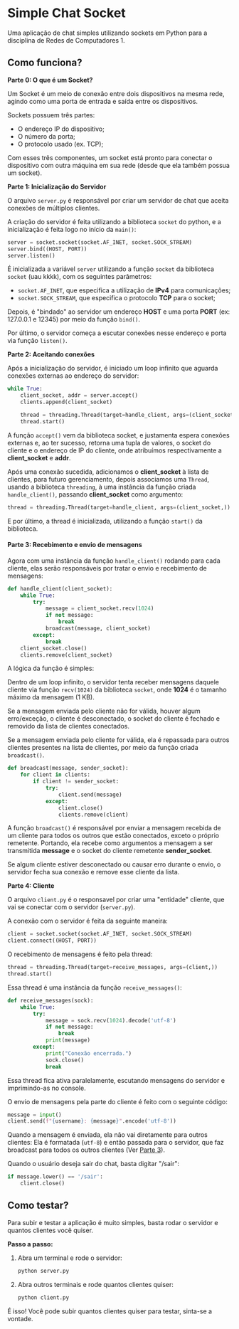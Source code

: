 # Simple Chat Socket

Uma aplicação de chat simples utilizando sockets em Python para a disciplina de Redes de Computadores 1.

## Como funciona?

**Parte 0: O que é um Socket?**

Um Socket é um meio de conexão entre dois dispositivos na mesma rede, agindo como uma porta de entrada e saída entre os dispositivos.

Sockets possuem três partes: 
- O endereço IP do dispositivo;
- O número da porta;
- O protocolo usado (ex. TCP);

Com esses três componentes, um socket está pronto para conectar o dispositivo com outra máquina em sua rede (desde que ela também possua um socket).

**Parte 1: Inicialização do Servidor**

O arquivo `server.py` é responsável por criar um servidor de chat que aceita conexões de múltiplos clientes.

A criação do servidor é feita utilizando a biblioteca `socket` do python, e a inicialização é feita logo no início da `main()`:

```python
server = socket.socket(socket.AF_INET, socket.SOCK_STREAM)
server.bind((HOST, PORT))
server.listen()
```

É inicializada a variável `server` utilizando a função `socket` da biblioteca `socket` (uau kkkk), com os seguintes parâmetros:

- `socket.AF_INET`, que especifica a utilização de **IPv4** para comunicações;
- `socket.SOCK_STREAM`, que especifica o protocolo **TCP** para o socket;

Depois, é "bindado" ao servidor um endereço **HOST** e uma porta **PORT** (ex: 127.0.0.1 e 12345) por meio da função `bind()`.

Por último, o servidor começa a escutar conexões nesse endereço e porta via função `listen()`.

**Parte 2: Aceitando conexões**

Após a inicialização do servidor, é iniciado um loop infinito que aguarda conexões externas ao endereço do servidor:

```python
while True:
    client_socket, addr = server.accept()
    clients.append(client_socket)

    thread = threading.Thread(target=handle_client, args=(client_socket,))
    thread.start()
```

A função `accept()` vem da biblioteca socket, e justamenta espera conexões externas e, ao ter sucesso, retorna uma tupla de valores, o socket do cliente e o endereço de IP do cliente, onde atribuímos respectivamente a **client_socket** e **addr**.

Após uma conexão sucedida, adicionamos o **client_socket** à lista de clientes, para futuro gerenciamento, depois associamos uma `Thread`, usando a  biblioteca `threading`, à uma instância da função criada `handle_client()`, passando **client_socket** como argumento:

```python
thread = threading.Thread(target=handle_client, args=(client_socket,))
```

E por último, a thread é inicializada, utilizando a função `start()` da biblioteca.

#### **Parte 3: Recebimento e envio de mensagens**

Agora com uma instância da função `handle_client()` rodando para cada cliente, elas serão responsáveis por tratar o envio e recebimento de mensagens:

```python
def handle_client(client_socket):
    while True:
        try:
            message = client_socket.recv(1024)
            if not message:
                break
            broadcast(message, client_socket)
        except:
            break
    client_socket.close()
    clients.remove(client_socket)
```

A lógica da função é simples:

Dentro de um loop infinito, o servidor tenta receber mensagens daquele cliente via função `recv(1024)` da biblioteca `socket`, onde **1024** é o tamanho máximo da mensagem (1 KB).

Se a mensagem enviada pelo cliente não for válida, houver algum erro/exceção, o cliente é desconectado, o socket do cliente é fechado e removido da lista de clientes conectados.

Se a mensagem enviada pelo cliente for válida, ela é repassada para outros clientes presentes na lista de clientes, por meio da função criada `broadcast()`.

```python
def broadcast(message, sender_socket):
    for client in clients:
        if client != sender_socket:
            try:
                client.send(message)
            except:
                client.close()
                clients.remove(client)

```

A função `broadcast()` é responsável por enviar a mensagem recebida de um cliente para todos os outros que estão conectados, exceto o próprio remetente. Portando, ela recebe como argumentos a mensagem a ser transmitida **message** e o socket do cliente remetente **sender_socket**.

Se algum cliente estiver desconectado ou causar erro durante o envio, o servidor fecha sua conexão e remove esse cliente da lista. 

**Parte 4: Cliente**

O arquivo `client.py` é o responsavel por criar uma "entidade" cliente, que vai se conectar com o servidor (`server.py`).
 
A conexão com o servidor é feita da seguinte maneira:

```python
client = socket.socket(socket.AF_INET, socket.SOCK_STREAM)
client.connect((HOST, PORT))
```

O recebimento de mensagens é feito pela thread:

```python
thread = threading.Thread(target=receive_messages, args=(client,))
thread.start()
```

Essa thread é uma instância da função `receive_messages()`:

```python
def receive_messages(sock):
    while True:
        try:
            message = sock.recv(1024).decode('utf-8')
            if not message:
                break
            print(message)
        except:
            print("Conexão encerrada.")
            sock.close()
            break
```

Essa thread fica ativa paralelamente, escutando mensagens do servidor e imprimindo-as no console.

O envio de mensagens pela parte do cliente é feito com o seguinte código:

```python
message = input()
client.send(f"{username}: {message}".encode('utf-8'))
```

Quando a mensagem é enviada, ela não vai diretamente para outros clientes: Ela é formatada (`utf-8`) e então passada para o servidor, que faz broadcast para todos os outros clientes (Ver [Parte 3](#parte-3-recebimento-e-envio-de-mensagens)).

Quando o usuário deseja sair do chat, basta digitar "/sair": 

```python
if message.lower() == '/sair':
    client.close()
```

## Como testar?

Para subir e testar a aplicação é muito simples, basta rodar o servidor e quantos clientes você quiser.

**Passo a passo:**

1. Abra um terminal e rode o servidor:

    ```bash
    python server.py
    ```

2. Abra outros terminais e rode quantos clientes quiser:

    ```bash
    python client.py
    ```

É isso! Você pode subir quantos clientes quiser para testar, sinta-se a vontade.